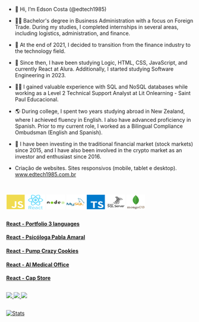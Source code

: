 - 👋 Hi, I’m Edson Costa (@edtech1985)

- 👨‍🎓 Bachelor's degree in Business Administration with a focus on Foreign Trade. During my studies, I completed internships in several areas, including logistics, administration, and finance.

- 🌱 At the end of 2021, I decided to transition from the finance industry to the technology field.

- 👀 Since then, I have been studying Logic, HTML, CSS, JavaScript, and currently React at Alura. Additionally, I started studying Software Engineering in 2023.

- 👨‍💻 I gained valuable experience with SQL and NoSQL databases while working as a Level 2 Technical Support Analyst at Lit Onlearning - Saint Paul Educacional.

- 🌎 During college, I spent two years studying abroad in New Zealand, where I achieved fluency in English. I also have advanced proficiency in Spanish. Prior to my current role, I worked as a Bilingual Compliance Ombudsman (English and Spanish).

- 💱 I have been investing in the traditional financial market (stock markets) since 2015, and I have also been involved in the crypto market as an investor and enthusiast since 2016.

- Criação de websites. Sites responsivos (mobile, tablet e desktop). www.edtech1985.com.br


##

<div style="display: inline_block"><br>
  <img align="center" height="40" width="50"
    src="https://raw.githubusercontent.com/devicons/devicon/master/icons/javascript/javascript-plain.svg"
    alt="JavaScript" srcset="" />
  <img align="center" height="40" width="50"
    src="https://github.com/devicons/devicon/blob/master/icons/react/react-original-wordmark.svg" alt="ReactJS"
    srcset="" />
  <img align="center" height="40" width="50"
    src="https://github.com/devicons/devicon/blob/master/icons/nodejs/nodejs-original-wordmark.svg" alt="NodeJS"
    srcset="" />
  <img align="center" height="40" width="50"
    src="https://github.com/devicons/devicon/blob/master/icons/mysql/mysql-original-wordmark.svg" alt="MySQL"
    srcset="" />
  <img align="center" height="40" width="50"
    src="https://github.com/devicons/devicon/blob/master/icons/typescript/typescript-plain.svg" alt="TypeScript"
    srcset="" />
  <img align="center" height="40" width="50"
    src="https://github.com/devicons/devicon/blob/master/icons/microsoftsqlserver/microsoftsqlserver-plain-wordmark.svg" alt="SQLServer"
    srcset="" />
  <img align="center" height="40" width="50"
    src="https://github.com/devicons/devicon/blob/master/icons/mongodb/mongodb-original-wordmark.svg" alt="MongoDB"
    srcset="" />
</div>

##

#### <a href="https://edtech1985-portfolio.vercel.app/" target="_blank">React - Portfolio 3 languages</a>

#### <a href="https://psicologa-pabla-amaral.vercel.app/" target="_blank">React - Psicóloga Pabla Amaral</a>

#### <a href="https://pumpcrazy.com.br/" target="_blank">React - Pump Crazy Cookies</a>

#### <a href="https://ai-medical-office.vercel.app/" target="_blank">React - AI Medical Office</a>

#### <a href="https://cap-store-gules.vercel.app/" target="_blank">React - Cap Store</a>

##

<div>
<a href="https://api.whatsapp.com/send?phone=5551992002595" target="_blank"><img src="https://img.shields.io/badge/WhatsApp-25D366?style=for-the-badge&logo=whatsapp&logoColor=white" target="_blank">
<a href="https://github.com/edtech1985" target="_blank"><img src="https://img.shields.io/badge/GitHub-100000?style=for-the-badge&logo=github&logoColor=white" target="_blank">
<a href="https://www.linkedin.com/in/edtech1985/" target="_blank"><img src="https://img.shields.io/badge/LinkedIn-0077B5?style=for-the-badge&logo=linkedin&logoColor=white" target="_blank">
</div>
  
##
  
<div>
<img src="https://github-readme-stats.vercel.app/api/top-langs/?username=edtech1985&layout=compact&langs_count=16&theme=dracula" alt="Stats" height="180em" />
</div>
  
##




